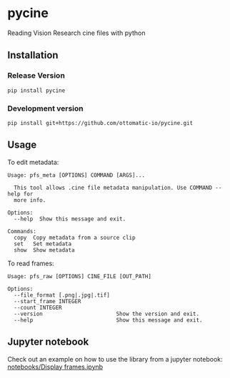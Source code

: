 # pycine

Reading Vision Research cine files with python


## Installation

### Release Version

```
pip install pycine
```


### Development version

```
pip install git+https://github.com/ottomatic-io/pycine.git
```


## Usage

To edit metadata:
```
Usage: pfs_meta [OPTIONS] COMMAND [ARGS]...

  This tool allows .cine file metadata manipulation. Use COMMAND --help for
  more info.

Options:
  --help  Show this message and exit.

Commands:
  copy  Copy metadata from a source clip
  set   Set metadata
  show  Show metadata
```

To read frames:
```
Usage: pfs_raw [OPTIONS] CINE_FILE [OUT_PATH]

Options:
  --file_format [.png|.jpg|.tif]
  --start_frame INTEGER
  --count INTEGER
  --version                       Show the version and exit.
  --help                          Show this message and exit.
```


## Jupyter notebook

Check out an example on how to use the library from a jupyter notebook:
[notebooks/Display frames.ipynb](notebooks/Display%20frames.ipynb)

